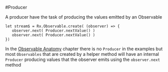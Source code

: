#Producer

A producer have the task of producing the values emitted by an Observable

    let stream$ = Rx.Observable.create( (observer) => {
       observer.next( Producer.nextValue() )
       observer.next( Producer.nextValue() )
    })
    

In the [Observable Anatomy](/observable-anatomy.md) chapter there is no `Producer` in the examples but most `Observables` that are created by a helper method will have an internal `Producer` producing values that the observer emits using the `observer.next` method
 